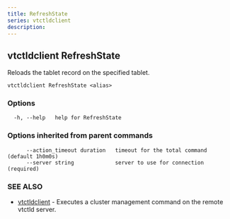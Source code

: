 ```yaml
---
title: RefreshState
series: vtctldclient
description:
---
```

## vtctldclient RefreshState

Reloads the tablet record on the specified tablet.

```
vtctldclient RefreshState <alias>
```

### Options

```
  -h, --help   help for RefreshState
```

### Options inherited from parent commands

```
      --action_timeout duration   timeout for the total command (default 1h0m0s)
      --server string             server to use for connection (required)
```

### SEE ALSO

* [vtctldclient](../)	 - Executes a cluster management command on the remote vtctld server.

